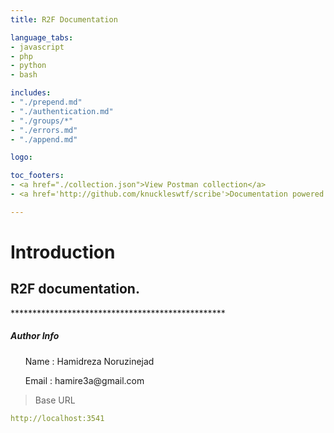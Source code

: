 ```yaml
---
title: R2F Documentation

language_tabs:
- javascript
- php
- python
- bash

includes:
- "./prepend.md"
- "./authentication.md"
- "./groups/*"
- "./errors.md"
- "./append.md"

logo: 

toc_footers:
- <a href="./collection.json">View Postman collection</a>
- <a href='http://github.com/knuckleswtf/scribe'>Documentation powered by Scribe ✍</a>

---
```


# Introduction



<h2> R2F documentation. </h2>
*************************************************
<h5> Author Info </h5>
<ul> Name : Hamidreza Noruzinejad</ul>
<ul> Email : hamire3a@gmail.com</ul>


<script src="https://cdn.jsdelivr.net/npm/lodash@4.17.10/lodash.min.js"></script>
<script>
    var baseUrl = "http://localhost:3541";
</script>
<script src="js/tryitout-2.7.9.js"></script>

> Base URL

```yaml
http://localhost:3541
```